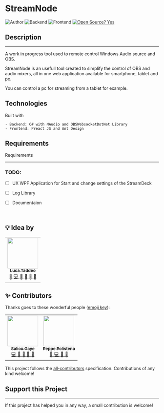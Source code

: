 # StreamNode
![Author](https://img.shields.io/badge/Author-Luca%20Taddeo-blue)
![Backend](https://img.shields.io/badge/Backend-C%23-orange)
![Frontend](https://img.shields.io/badge/Frontend-JS-orange)
[![Open Source? Yes](https://badgen.net/badge/Open%20Source%20%3F/Yes/blue?icon=github)](https://github.com/Naereen/badges/)  

## Description
___
A work in progress tool used to remote control Windows Audio source and OBS.  

StreamNode is an usefull tool created to simplify the control of OBS and audio mixers, all in one web application available for smartphone, tablet and pc.

You can control a pc for streaming from a tablet for example.


## Technologies
Built with  
```
- Backend: C# with NAudio and OBSWebsocketDotNet Library
- Frontend: Preact JS and Ant Design
```

## Requirements
Requirements
___

### TODO:
  - [ ] UX WPF Application for Start and change settings of the StreamDeck
  - [ ] Log Library
  - [ ] Documentaion

  
<br />


## 💡 Idea by

<!-- markdownlint-disable -->
<table>
  <tr>
    <td align="center">
        <a href="https://github.com/lucalas">
            <img src="https://avatars.githubusercontent.com/u/23079973?v=4" width="100px;" alt=""/>
            <br />
            <sub>
                <b>Luca Taddeo</b>
            </sub>
        </a>
        <br />
        <a href="#" title="Ideas, Planning, & Feedback">
            🤔
        </a>
        <a href="#" title="Code">
            💻
        </a>
        <a href="#" title="Reviewed Pull Requests">
            👀
        </a> 
        <a href="#" title="Documentation">
            📖
        </a>
        <a href="#" title="Bug Reports">
            🐛
        </a> 
        <a href="#" title="Maintenance">
            🚧
        </a>
    </td>
</table>

## ✨ Contributors
Thanks goes to these wonderful people ([emoji key](https://allcontributors.org/docs/en/emoji-key)):
<!-- markdownlint-disable -->
<table>
  <tr>
    <td align="center">
        <a href="https://github.com/saliougaye">
            <img src="https://avatars.githubusercontent.com/u/72109418?v=4" width="100px;" alt=""/>
            <br />
            <sub>
                <b>Saliou Gaye</b>
            </sub>
        </a>
        <br />
        <a href="#" title="Code">
            💻
        </a>
        <a href="#" title="User Testing">
            📓
        </a> 
        <a href="#" title="Documentation">
            📖
        </a>
        <a href="#" title="Bug Reports">
            🐛
        </a>
        <a href="#" title="Design">
            🎨
        </a>  
    </td>
    <td align="center">
        <a href="https://github.com/peppepol">
            <img src="https://avatars.githubusercontent.com/u/6475246?v=4" width="100px;" alt=""/>
            <br />
            <sub>
                <b>Peppe Polistena</b>
            </sub>
        </a>
        <br />
        <a href="#" title="Design">
            🎨
        </a>
        <a href="#" title="Code">
            💻
        </a>
        <a href="#" title="User Testing">
            📓
        </a>
        <a href="#" title="Bug Reports">
            🐛
        </a>
    </td>
   
  </tr>
</table>

This project follows the [all-contributors](https://github.com/all-contributors/all-contributors) specification. Contributions of any kind welcome!

## Support this Project
___
If this project has helped you in any way, a small contribution is welcome!